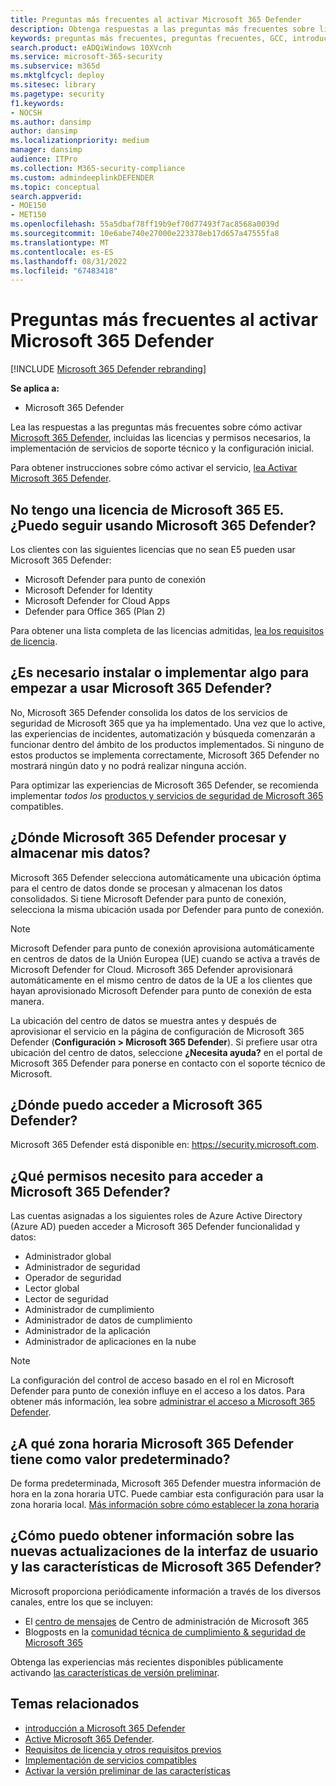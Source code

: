 ```yaml
---
title: Preguntas más frecuentes al activar Microsoft 365 Defender
description: Obtenga respuestas a las preguntas más frecuentes sobre licencias, permisos, configuración inicial y otros productos y servicios relacionados con la habilitación de Microsoft 365 Defender
keywords: preguntas más frecuentes, preguntas frecuentes, GCC, introducción, habilitación de Microsoft 365 Defender, Microsoft 365 Defender, M365, seguridad, ubicación de datos, permisos necesarios, elegibilidad de licencia, página de configuración
search.product: eADQiWindows 10XVcnh
ms.service: microsoft-365-security
ms.subservice: m365d
ms.mktglfcycl: deploy
ms.sitesec: library
ms.pagetype: security
f1.keywords:
- NOCSH
ms.author: dansimp
author: dansimp
ms.localizationpriority: medium
manager: dansimp
audience: ITPro
ms.collection: M365-security-compliance
ms.custom: admindeeplinkDEFENDER
ms.topic: conceptual
search.appverid:
- MOE150
- MET150
ms.openlocfilehash: 55a5dbaf78ff19b9ef70d77493f7ac8568a0039d
ms.sourcegitcommit: 10e6abe740e27000e223378eb17d657a47555fa8
ms.translationtype: MT
ms.contentlocale: es-ES
ms.lasthandoff: 08/31/2022
ms.locfileid: "67483418"
---
```

# <a name="frequently-asked-questions-when-turning-on-microsoft-365-defender"></a>Preguntas más frecuentes al activar Microsoft 365 Defender

[!INCLUDE [Microsoft 365 Defender rebranding](../includes/microsoft-defender.md)]


**Se aplica a:**
- Microsoft 365 Defender

Lea las respuestas a las preguntas más frecuentes sobre cómo activar [Microsoft 365 Defender](microsoft-365-defender.md), incluidas las licencias y permisos necesarios, la implementación de servicios de soporte técnico y la configuración inicial.

Para obtener instrucciones sobre cómo activar el servicio, [lea Activar Microsoft 365 Defender](m365d-enable.md).

## <a name="i-dont-have-a-microsoft-365-e5-license-can-i-still-use-microsoft-365-defender"></a>No tengo una licencia de Microsoft 365 E5. ¿Puedo seguir usando Microsoft 365 Defender?

Los clientes con las siguientes licencias que no sean E5 pueden usar Microsoft 365 Defender:

- Microsoft Defender para punto de conexión
- Microsoft Defender for Identity
- Microsoft Defender for Cloud Apps
- Defender para Office 365 (Plan 2)

Para obtener una lista completa de las licencias admitidas, [lea los requisitos de licencia](prerequisites.md#licensing-requirements).

## <a name="do-i-need-to-install-or-deploy-anything-to-start-using-microsoft-365-defender"></a>¿Es necesario instalar o implementar algo para empezar a usar Microsoft 365 Defender?

No, Microsoft 365 Defender consolida los datos de los servicios de seguridad de Microsoft 365 que ya ha implementado. Una vez que lo active, las experiencias de incidentes, automatización y búsqueda comenzarán a funcionar dentro del ámbito de los productos implementados. Si ninguno de estos productos se implementa correctamente, Microsoft 365 Defender no mostrará ningún dato y no podrá realizar ninguna acción.

Para optimizar las experiencias de Microsoft 365 Defender, se recomienda implementar *todos los* [productos y servicios de seguridad de Microsoft 365](deploy-supported-services.md) compatibles.

## <a name="where-does-microsoft-365-defender-process-and-store-my-data"></a>¿Dónde Microsoft 365 Defender procesar y almacenar mis datos?

Microsoft 365 Defender selecciona automáticamente una ubicación óptima para el centro de datos donde se procesan y almacenan los datos consolidados. Si tiene Microsoft Defender para punto de conexión, selecciona la misma ubicación usada por Defender para punto de conexión.

>[!NOTE]
>Microsoft Defender para punto de conexión aprovisiona automáticamente en centros de datos de la Unión Europea (UE) cuando se activa a través de Microsoft Defender for Cloud. Microsoft 365 Defender aprovisionará automáticamente en el mismo centro de datos de la UE a los clientes que hayan aprovisionado Microsoft Defender para punto de conexión de esta manera.

La ubicación del centro de datos se muestra antes y después de aprovisionar el servicio en la página de configuración de Microsoft 365 Defender (**Configuración > Microsoft 365 Defender**). Si prefiere usar otra ubicación del centro de datos, seleccione **¿Necesita ayuda?** en el portal de Microsoft 365 Defender para ponerse en contacto con el soporte técnico de Microsoft.

## <a name="where-can-i-access-microsoft-365-defender"></a>¿Dónde puedo acceder a Microsoft 365 Defender?

Microsoft 365 Defender está disponible en: <a href="https://go.microsoft.com/fwlink/p/?linkid=2077139" target="_blank"><https://security.microsoft.com></a>.

## <a name="what-permissions-do-i-need-to-access-microsoft-365-defender"></a>¿Qué permisos necesito para acceder a Microsoft 365 Defender?

Las cuentas asignadas a los siguientes roles de Azure Active Directory (Azure AD) pueden acceder a Microsoft 365 Defender funcionalidad y datos:

- Administrador global
- Administrador de seguridad
- Operador de seguridad
- Lector global
- Lector de seguridad
- Administrador de cumplimiento
- Administrador de datos de cumplimiento
- Administrador de la aplicación
- Administrador de aplicaciones en la nube


> [!NOTE]
> La configuración del control de acceso basado en el rol en Microsoft Defender para punto de conexión influye en el acceso a los datos. Para obtener más información, lea sobre [administrar el acceso a Microsoft 365 Defender](m365d-permissions.md).

## <a name="what-time-zone-does-microsoft-365-defender-default-to"></a>¿A qué zona horaria Microsoft 365 Defender tiene como valor predeterminado?

De forma predeterminada, Microsoft 365 Defender muestra información de hora en la zona horaria UTC. Puede cambiar esta configuración para usar la zona horaria local. [Más información sobre cómo establecer la zona horaria](m365d-time-zone.md)

## <a name="how-can-i-learn-about-new-microsoft-365-defender-feature-and-ui-updates"></a>¿Cómo puedo obtener información sobre las nuevas actualizaciones de la interfaz de usuario y las características de Microsoft 365 Defender?

Microsoft proporciona periódicamente información a través de los diversos canales, entre los que se incluyen:

- El [centro de mensajes](../../admin/manage/message-center.md) de Centro de administración de Microsoft 365
- Blogposts en la [comunidad técnica de cumplimiento & seguridad de Microsoft 365](https://techcommunity.microsoft.com/t5/security-privacy-and-compliance/bg-p/securityprivacycompliance)

Obtenga las experiencias más recientes disponibles públicamente activando [las características de versión preliminar](preview.md).

## <a name="related-topics"></a>Temas relacionados

- [introducción a Microsoft 365 Defender](microsoft-365-defender.md)
- [Active Microsoft 365 Defender](m365d-enable.md).
- [Requisitos de licencia y otros requisitos previos](prerequisites.md)
- [Implementación de servicios compatibles](deploy-supported-services.md)
- [Activar la versión preliminar de las características](preview.md)

